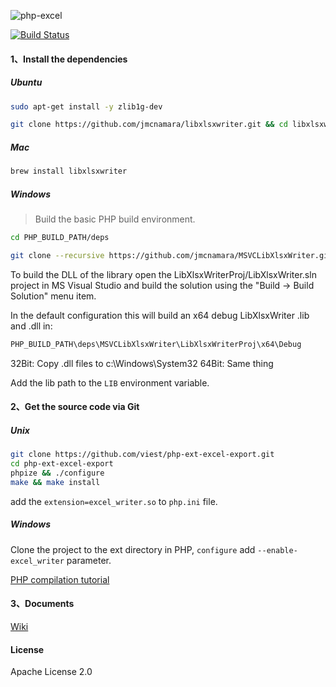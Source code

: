 ![php-excel](https://github.com/viest/php-excel-writer/blob/master/resource/logo.png)

[![Build Status](https://travis-ci.org/viest/php-ext-excel-export.svg?branch=master)](https://travis-ci.org/viest/php-ext-excel-export)

#### 1、Install the dependencies

##### Ubuntu

```bash
sudo apt-get install -y zlib1g-dev

git clone https://github.com/jmcnamara/libxlsxwriter.git && cd libxlsxwriter && make && sudo make install
```

##### Mac

```bash
brew install libxlsxwriter
```

##### Windows

> Build the basic PHP build environment.

```bash
cd PHP_BUILD_PATH/deps

git clone --recursive https://github.com/jmcnamara/MSVCLibXlsxWriter.git
```

To build the DLL of the library open the LibXlsxWriterProj/LibXlsxWriter.sln project in MS Visual Studio and build the solution using the "Build -> Build Solution" menu item.

In the default configuration this will build an x64 debug LibXlsxWriter .lib and .dll in:

```bash
PHP_BUILD_PATH\deps\MSVCLibXlsxWriter\LibXlsxWriterProj\x64\Debug
```

32Bit: Copy .dll files to c:\Windows\System32
64Bit: Same thing

Add the lib path to the `LIB` environment variable.

#### 2、Get the source code via Git

##### Unix

```bash
git clone https://github.com/viest/php-ext-excel-export.git
cd php-ext-excel-export
phpize && ./configure
make && make install
```
add the `extension=excel_writer.so` to `php.ini` file.

##### Windows

Clone the project to the ext directory in PHP, `configure` add `--enable-excel_writer` parameter.

[PHP compilation tutorial](https://wiki.php.net/internals/windows/stepbystepbuild)

#### 3、Documents

[Wiki](https://github.com/viest/php-excel-writer/wiki)

#### License

Apache License 2.0
